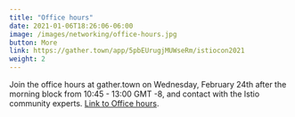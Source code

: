 ```yaml
---
title: "Office hours"
date: 2021-01-06T18:26:06-06:00
image: /images/networking/office-hours.jpg
button: More
link: https://gather.town/app/5pbEUrugjMUWseRm/istiocon2021
weight: 2
---
```


Join the office hours at gather.town on Wednesday, February 24th after the morning block from 10:45 - 13:00 GMT -8, and contact with the Istio community experts. [Link to Office hours](https://gather.town/app/5pbEUrugjMUWseRm/istiocon2021).